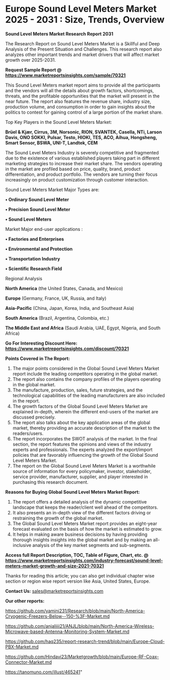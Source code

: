  # Europe Sound Level Meters Market 2025 - 2031 : Size, Trends, Overview

<strong>Sound Level Meters Market Research Report 2031</strong>

The Research Report on Sound Level Meters Market is a Skillful and Deep Analysis of the Present Situation and Challenges. This research report also analyzes other important trends and market drivers that will affect market growth over 2025-2031.

<strong>Request Sample Report @ <a href=https://www.marketreportsinsights.com/sample/70321>https://www.marketreportsinsights.com/sample/70321</a></strong>

This Sound Level Meters market report aims to provide all the participants and the vendors will all the details about growth factors, shortcomings, threats, and the profitable opportunities that the market will present in the near future. The report also features the revenue share, industry size, production volume, and consumption in order to gain insights about the politics to contest for gaining control of a large portion of the market share.

Top Key Players in the Sound Level Meters Market:

<strong>Brüel & Kjær, Cirrus, 3M, Norsonic, RION, SVANTEK, Casella, NTi, Larson Davis, ONO SOKKI, Pulsar, Testo, HIOKI, TES, ACO, Aihua, Hongsheng, Smart Sensor, BSWA, UNI-T, Landtek, CEM</strong>

The Sound Level Meters Industry is severely competitive and fragmented due to the existence of various established players taking part in different marketing strategies to increase their market share. The vendors operating in the market are profiled based on price, quality, brand, product differentiation, and product portfolio. The vendors are turning their focus increasingly on product customization through customer interaction.

Sound Level Meters Market Major Types are:

<strong>• Ordinary Sound Level Meter

• Precision Sound Level Meter

• Sound Level Meters</strong>

Market Major end-user applications :

<strong>• Factories and Enterprises

• Environmental and Protection

• Transportation Industry

• Scientific Research Field</strong>

Regional Analysis

</u><strong><b>North America</b></strong> (the United States, Canada, and Mexico)

<strong><b>Europe </b></strong>(Germany, France, UK, Russia, and Italy)

<strong><b>Asia-Pacific</b></strong> (China, Japan, Korea, India, and Southeast Asia)

<strong><b>South America</b></strong> (Brazil, Argentina, Colombia, etc.)

<strong><b>The Middle East and Africa</b></strong> (Saudi Arabia, UAE, Egypt, Nigeria, and South Africa)

<strong>Go For Interesting Discount Here: <a href=https://www.marketreportsinsights.com/discount/70321>https://www.marketreportsinsights.com/discount/70321</a></strong>

<strong>Points Covered in The Report:</strong>
<ol>
  <li>The major points considered in the Global Sound Level Meters Market report include the leading competitors operating in the global market.</li>
  <li>The report also contains the company profiles of the players operating in the global market.</li>
  <li>The manufacture, production, sales, future strategies, and the technological capabilities of the leading manufacturers are also included in the report.</li>
  <li>The growth factors of the Global Sound Level Meters Market are explained in-depth, wherein the different end-users of the market are discussed precisely.</li>
  <li>The report also talks about the key application areas of the global market, thereby providing an accurate description of the market to the readers/users.</li>
  <li>The report incorporates the SWOT analysis of the market. In the final section, the report features the opinions and views of the industry experts and professionals. The experts analyzed the export/import policies that are favorably influencing the growth of the Global Sound Level Meters Market.</li>
  <li>The report on the Global Sound Level Meters Market is a worthwhile source of information for every policymaker, investor, stakeholder, service provider, manufacturer, supplier, and player interested in purchasing this research document.</li>
</ol>
<strong>Reasons for Buying Global Sound Level Meters Market Report:</strong>

<ol>
  <li>The report offers a detailed analysis of the dynamic competitive landscape that keeps the reader/client well ahead of the competitors.</li>
  <li>It also presents an in-depth view of the different factors driving or restraining the growth of the global market.</li>
  <li>The Global Sound Level Meters Market report provides an eight-year forecast evaluated on the basis of how the market is estimated to grow.</li>
  <li>It helps in making aware business decisions by having providing thorough insights insights into the global market and by making an all-inclusive analysis of the key market segments and sub-segments.</li>
</ol>
<strong>Access full Report Description, TOC, Table of Figure, Chart, etc. @ <a href=https://www.marketreportsinsights.com/industry-forecast/sound-level-meters-market-growth-and-size-2021-70321>https://www.marketreportsinsights.com/industry-forecast/sound-level-meters-market-growth-and-size-2021-70321</a></strong>


Thanks for reading this article; you can also get individual chapter wise section or region wise report version like Asia, United States, Europe.

<strong>Contact Us:</strong>
sales@marketreportsinsights.com

<strong>Our other reports:</strong>

<a href=https://github.com/yamini231/Research/blob/main/North-America-Cryogenic-Freezers-Below--150-%3F-Market.md>https://github.com/yamini231/Research/blob/main/North-America-Cryogenic-Freezers-Below--150-%3F-Market.md</a>

<a href=https://github.com/anjaliiii21/ANJL/blob/main/North-America-Wireless-Microwave-based-Antenna-Monitoring-System-Market.md>https://github.com/anjaliiii21/ANJL/blob/main/North-America-Wireless-Microwave-based-Antenna-Monitoring-System-Market.md</a>

<a href=https://github.com/haq235/report-research-trend/blob/main/Europe-Cloud-PBX-Market.md>https://github.com/haq235/report-research-trend/blob/main/Europe-Cloud-PBX-Market.md</a>

<a href=https://github.com/Hindavi23/Marketgrowth/blob/main/Europe-RF-Coax-Connector-Market.md>https://github.com/Hindavi23/Marketgrowth/blob/main/Europe-RF-Coax-Connector-Market.md</a>

<a href=https://tanomuno.com/illust/465241>https://tanomuno.com/illust/465241</a>"
